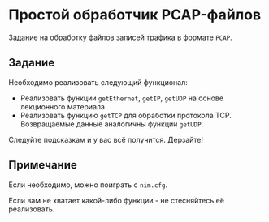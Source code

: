 # Простой обработчик PCAP-файлов

Задание на обработку файлов записей трафика в формате `PCAP`.

## Задание

Необходимо реализовать следующий функционал:

- Реализовать функции `getEthernet`, `getIP`, `getUDP` на основе лекционного материала.
- Реализовать функцию `getTCP` для обработки протокола TCP. Возвращаемые данные аналогичны функции `getUDP`.

Следуйте подсказкам и у вас всё получится. Дерзайте!

## Примечание

Если необходимо, можно поиграть с `nim.cfg`.

Если вам не хватает какой-либо функции - не стесняйтесь её реализовать.

